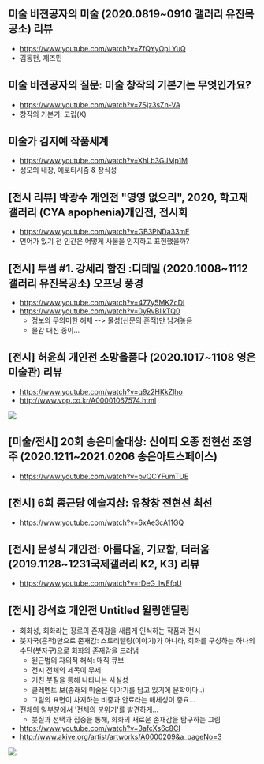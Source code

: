 ## 미술 비전공자의 미술 (2020.0819~0910 갤러리 유진목공소) 리뷰
* https://www.youtube.com/watch?v=ZfQYyOpLYuQ
* 김동현, 재즈민

## 미술 비전공자의 질문: 미술 창작의 기본기는 무엇인가요?
* https://www.youtube.com/watch?v=7Sjz3sZn-VA
* 창작의 기본기: 고립(X)

## 미술가 김지예 작품세계
* https://www.youtube.com/watch?v=XhLb3GJMp1M
* 성모의 내장, 에로티시즘 & 장식성


## [전시 리뷰] 박광수 개인전 "영영 없으리", 2020, 학고재 갤러리 (CYA apophenia)개인전, 전시회
* https://www.youtube.com/watch?v=GB3PNDa33mE
* 언어가 있기 전 인간은 어떻게 사물을 인지하고 표현했을까?



## [전시] 투썸 #1. 강세리 함진 :디테일 (2020.1008~1112 갤러리 유진목공소) 오프닝 풍경
* https://www.youtube.com/watch?v=477y5MKZcDI
* https://www.youtube.com/watch?v=0yRvBlikTQ0
  - 정보의 무의미한 해체 --> 물성(신문의 흔적)만 남겨놓음
  - 물감 대신 종이...

## [전시] 허윤희 개인전 소망을품다 (2020.1017~1108 영은미술관) 리뷰
* https://www.youtube.com/watch?v=q9z2HKkZlho
* http://www.vop.co.kr/A00001067574.html
<img src="https://archivenew.vop.co.kr/images/4d4e55c5c6e8884b26ac2881eb2769f6/2016-09/marked/10040341_3333.jpg">

## [미술/전시] 20회 송은미술대상: 신이피 오종 전현선 조영주 (2020.1211~2021.0206 송은아트스페이스)
* https://www.youtube.com/watch?v=pvQCYFumTUE

## [전시] 6회 종근당 예술지상: 유창창 전현선 최선
* https://www.youtube.com/watch?v=6xAe3cA11GQ

## [전시] 문성식 개인전: 아름다움, 기묘함, 더러움 (2019.1128~1231국제갤러리 K2, K3) 리뷰
* https://www.youtube.com/watch?v=rDeG_lwEfqU

## [전시] 강석호 개인전 Untitled 윌링앤딜링
* 회화성, 회화라는 장르의 존재감을 새롭게 인식하는 작품과 전시
* 붓자국(흔적)만으로 존재감: 스토리텔링(이야기)가 아니라, 회화를 구성하는 하나의 수단(붓자구)으로 회화의 존재감을 드러냄
  - 원근법의 자의적 해석: 매직 큐브
  - 전시 전체의 제목이 무제
  - 거친 붓질을 통해 나타나는 사실성
  - 클레멘트 보(종래의 미술은 이야기를 담고 있기에 문학이다..)
  - 그림의 표면이 차지하는 비중과 안료라는 매체성이 중요...
* 전체의 일부분에서 '전체의 분위기'를 발견하게...
  - 붓질과 선택과 집중을 통해, 회화의 새로운 존재감을 탐구하는 그림
* https://www.youtube.com/watch?v=3afcXs6c8CI
* http://www.akive.org/artist/artworks/A0000209&a_pageNo=3
<img src="http://www.akive.org/upload/arts/1309511985505_500.jpg">

